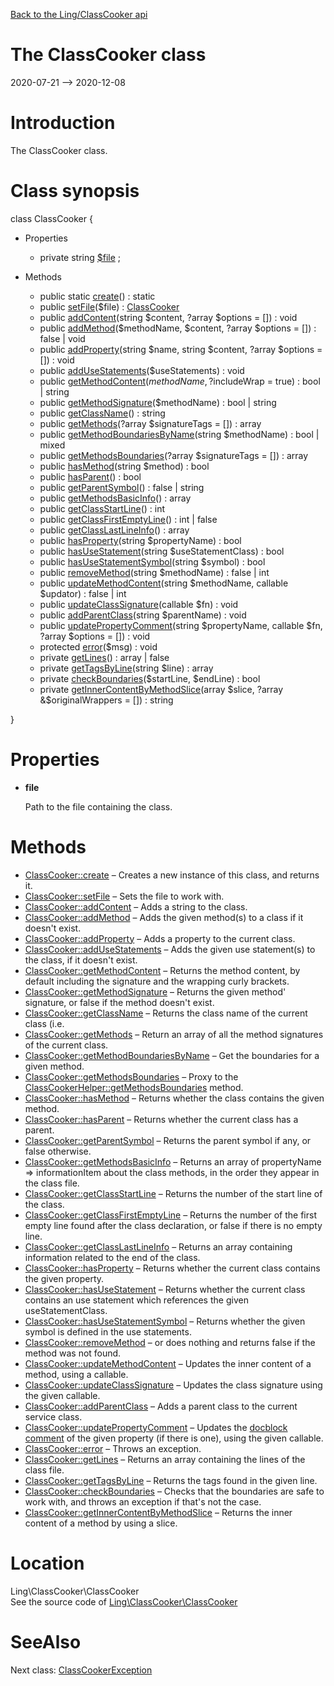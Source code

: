 [Back to the Ling/ClassCooker api](https://github.com/lingtalfi/ClassCooker/blob/master/doc/api/Ling/ClassCooker.md)



The ClassCooker class
================
2020-07-21 --> 2020-12-08






Introduction
============

The ClassCooker class.



Class synopsis
==============


class <span class="pl-k">ClassCooker</span>  {

- Properties
    - private string [$file](#property-file) ;

- Methods
    - public static [create](https://github.com/lingtalfi/ClassCooker/blob/master/doc/api/Ling/ClassCooker/ClassCooker/create.md)() : static
    - public [setFile](https://github.com/lingtalfi/ClassCooker/blob/master/doc/api/Ling/ClassCooker/ClassCooker/setFile.md)($file) : [ClassCooker](https://github.com/lingtalfi/ClassCooker/blob/master/doc/api/Ling/ClassCooker/ClassCooker.md)
    - public [addContent](https://github.com/lingtalfi/ClassCooker/blob/master/doc/api/Ling/ClassCooker/ClassCooker/addContent.md)(string $content, ?array $options = []) : void
    - public [addMethod](https://github.com/lingtalfi/ClassCooker/blob/master/doc/api/Ling/ClassCooker/ClassCooker/addMethod.md)($methodName, $content, ?array $options = []) : false | void
    - public [addProperty](https://github.com/lingtalfi/ClassCooker/blob/master/doc/api/Ling/ClassCooker/ClassCooker/addProperty.md)(string $name, string $content, ?array $options = []) : void
    - public [addUseStatements](https://github.com/lingtalfi/ClassCooker/blob/master/doc/api/Ling/ClassCooker/ClassCooker/addUseStatements.md)($useStatements) : void
    - public [getMethodContent](https://github.com/lingtalfi/ClassCooker/blob/master/doc/api/Ling/ClassCooker/ClassCooker/getMethodContent.md)($methodName, ?$includeWrap = true) : bool | string
    - public [getMethodSignature](https://github.com/lingtalfi/ClassCooker/blob/master/doc/api/Ling/ClassCooker/ClassCooker/getMethodSignature.md)($methodName) : bool | string
    - public [getClassName](https://github.com/lingtalfi/ClassCooker/blob/master/doc/api/Ling/ClassCooker/ClassCooker/getClassName.md)() : string
    - public [getMethods](https://github.com/lingtalfi/ClassCooker/blob/master/doc/api/Ling/ClassCooker/ClassCooker/getMethods.md)(?array $signatureTags = []) : array
    - public [getMethodBoundariesByName](https://github.com/lingtalfi/ClassCooker/blob/master/doc/api/Ling/ClassCooker/ClassCooker/getMethodBoundariesByName.md)(string $methodName) : bool | mixed
    - public [getMethodsBoundaries](https://github.com/lingtalfi/ClassCooker/blob/master/doc/api/Ling/ClassCooker/ClassCooker/getMethodsBoundaries.md)(?array $signatureTags = []) : array
    - public [hasMethod](https://github.com/lingtalfi/ClassCooker/blob/master/doc/api/Ling/ClassCooker/ClassCooker/hasMethod.md)(string $method) : bool
    - public [hasParent](https://github.com/lingtalfi/ClassCooker/blob/master/doc/api/Ling/ClassCooker/ClassCooker/hasParent.md)() : bool
    - public [getParentSymbol](https://github.com/lingtalfi/ClassCooker/blob/master/doc/api/Ling/ClassCooker/ClassCooker/getParentSymbol.md)() : false | string
    - public [getMethodsBasicInfo](https://github.com/lingtalfi/ClassCooker/blob/master/doc/api/Ling/ClassCooker/ClassCooker/getMethodsBasicInfo.md)() : array
    - public [getClassStartLine](https://github.com/lingtalfi/ClassCooker/blob/master/doc/api/Ling/ClassCooker/ClassCooker/getClassStartLine.md)() : int
    - public [getClassFirstEmptyLine](https://github.com/lingtalfi/ClassCooker/blob/master/doc/api/Ling/ClassCooker/ClassCooker/getClassFirstEmptyLine.md)() : int | false
    - public [getClassLastLineInfo](https://github.com/lingtalfi/ClassCooker/blob/master/doc/api/Ling/ClassCooker/ClassCooker/getClassLastLineInfo.md)() : array
    - public [hasProperty](https://github.com/lingtalfi/ClassCooker/blob/master/doc/api/Ling/ClassCooker/ClassCooker/hasProperty.md)(string $propertyName) : bool
    - public [hasUseStatement](https://github.com/lingtalfi/ClassCooker/blob/master/doc/api/Ling/ClassCooker/ClassCooker/hasUseStatement.md)(string $useStatementClass) : bool
    - public [hasUseStatementSymbol](https://github.com/lingtalfi/ClassCooker/blob/master/doc/api/Ling/ClassCooker/ClassCooker/hasUseStatementSymbol.md)(string $symbol) : bool
    - public [removeMethod](https://github.com/lingtalfi/ClassCooker/blob/master/doc/api/Ling/ClassCooker/ClassCooker/removeMethod.md)(string $methodName) : false | int
    - public [updateMethodContent](https://github.com/lingtalfi/ClassCooker/blob/master/doc/api/Ling/ClassCooker/ClassCooker/updateMethodContent.md)(string $methodName, callable $updator) : false | int
    - public [updateClassSignature](https://github.com/lingtalfi/ClassCooker/blob/master/doc/api/Ling/ClassCooker/ClassCooker/updateClassSignature.md)(callable $fn) : void
    - public [addParentClass](https://github.com/lingtalfi/ClassCooker/blob/master/doc/api/Ling/ClassCooker/ClassCooker/addParentClass.md)(string $parentName) : void
    - public [updatePropertyComment](https://github.com/lingtalfi/ClassCooker/blob/master/doc/api/Ling/ClassCooker/ClassCooker/updatePropertyComment.md)(string $propertyName, callable $fn, ?array $options = []) : void
    - protected [error](https://github.com/lingtalfi/ClassCooker/blob/master/doc/api/Ling/ClassCooker/ClassCooker/error.md)($msg) : void
    - private [getLines](https://github.com/lingtalfi/ClassCooker/blob/master/doc/api/Ling/ClassCooker/ClassCooker/getLines.md)() : array | false
    - private [getTagsByLine](https://github.com/lingtalfi/ClassCooker/blob/master/doc/api/Ling/ClassCooker/ClassCooker/getTagsByLine.md)(string $line) : array
    - private [checkBoundaries](https://github.com/lingtalfi/ClassCooker/blob/master/doc/api/Ling/ClassCooker/ClassCooker/checkBoundaries.md)($startLine, $endLine) : bool
    - private [getInnerContentByMethodSlice](https://github.com/lingtalfi/ClassCooker/blob/master/doc/api/Ling/ClassCooker/ClassCooker/getInnerContentByMethodSlice.md)(array $slice, ?array &$originalWrappers = []) : string

}




Properties
=============

- <span id="property-file"><b>file</b></span>

    Path to the file containing the class.
    
    



Methods
==============

- [ClassCooker::create](https://github.com/lingtalfi/ClassCooker/blob/master/doc/api/Ling/ClassCooker/ClassCooker/create.md) &ndash; Creates a new instance of this class, and returns it.
- [ClassCooker::setFile](https://github.com/lingtalfi/ClassCooker/blob/master/doc/api/Ling/ClassCooker/ClassCooker/setFile.md) &ndash; Sets the file to work with.
- [ClassCooker::addContent](https://github.com/lingtalfi/ClassCooker/blob/master/doc/api/Ling/ClassCooker/ClassCooker/addContent.md) &ndash; Adds a string to the class.
- [ClassCooker::addMethod](https://github.com/lingtalfi/ClassCooker/blob/master/doc/api/Ling/ClassCooker/ClassCooker/addMethod.md) &ndash; Adds the given method(s) to a class if it doesn't exist.
- [ClassCooker::addProperty](https://github.com/lingtalfi/ClassCooker/blob/master/doc/api/Ling/ClassCooker/ClassCooker/addProperty.md) &ndash; Adds a property to the current class.
- [ClassCooker::addUseStatements](https://github.com/lingtalfi/ClassCooker/blob/master/doc/api/Ling/ClassCooker/ClassCooker/addUseStatements.md) &ndash; Adds the given use statement(s) to the class, if it doesn't exist.
- [ClassCooker::getMethodContent](https://github.com/lingtalfi/ClassCooker/blob/master/doc/api/Ling/ClassCooker/ClassCooker/getMethodContent.md) &ndash; Returns the method content, by default including the signature and the wrapping curly brackets.
- [ClassCooker::getMethodSignature](https://github.com/lingtalfi/ClassCooker/blob/master/doc/api/Ling/ClassCooker/ClassCooker/getMethodSignature.md) &ndash; Returns the given method' signature, or false if the method doesn't exist.
- [ClassCooker::getClassName](https://github.com/lingtalfi/ClassCooker/blob/master/doc/api/Ling/ClassCooker/ClassCooker/getClassName.md) &ndash; Returns the class name of the current class (i.e.
- [ClassCooker::getMethods](https://github.com/lingtalfi/ClassCooker/blob/master/doc/api/Ling/ClassCooker/ClassCooker/getMethods.md) &ndash; Return an array of all the method signatures of the current class.
- [ClassCooker::getMethodBoundariesByName](https://github.com/lingtalfi/ClassCooker/blob/master/doc/api/Ling/ClassCooker/ClassCooker/getMethodBoundariesByName.md) &ndash; Get the boundaries for a given method.
- [ClassCooker::getMethodsBoundaries](https://github.com/lingtalfi/ClassCooker/blob/master/doc/api/Ling/ClassCooker/ClassCooker/getMethodsBoundaries.md) &ndash; Proxy to the [ClassCookerHelper::getMethodsBoundaries](https://github.com/lingtalfi/ClassCooker/blob/master/doc/api/Ling/ClassCooker/Helper/ClassCookerHelper/getMethodsBoundaries.md) method.
- [ClassCooker::hasMethod](https://github.com/lingtalfi/ClassCooker/blob/master/doc/api/Ling/ClassCooker/ClassCooker/hasMethod.md) &ndash; Returns whether the class contains the given method.
- [ClassCooker::hasParent](https://github.com/lingtalfi/ClassCooker/blob/master/doc/api/Ling/ClassCooker/ClassCooker/hasParent.md) &ndash; Returns whether the current class has a parent.
- [ClassCooker::getParentSymbol](https://github.com/lingtalfi/ClassCooker/blob/master/doc/api/Ling/ClassCooker/ClassCooker/getParentSymbol.md) &ndash; Returns the parent symbol if any, or false otherwise.
- [ClassCooker::getMethodsBasicInfo](https://github.com/lingtalfi/ClassCooker/blob/master/doc/api/Ling/ClassCooker/ClassCooker/getMethodsBasicInfo.md) &ndash; Returns an array of propertyName => informationItem about the class methods, in the order they appear in the class file.
- [ClassCooker::getClassStartLine](https://github.com/lingtalfi/ClassCooker/blob/master/doc/api/Ling/ClassCooker/ClassCooker/getClassStartLine.md) &ndash; Returns the number of the start line of the class.
- [ClassCooker::getClassFirstEmptyLine](https://github.com/lingtalfi/ClassCooker/blob/master/doc/api/Ling/ClassCooker/ClassCooker/getClassFirstEmptyLine.md) &ndash; Returns the number of the first empty line found after the class declaration, or false if there is no empty line.
- [ClassCooker::getClassLastLineInfo](https://github.com/lingtalfi/ClassCooker/blob/master/doc/api/Ling/ClassCooker/ClassCooker/getClassLastLineInfo.md) &ndash; Returns an array containing information related to the end of the class.
- [ClassCooker::hasProperty](https://github.com/lingtalfi/ClassCooker/blob/master/doc/api/Ling/ClassCooker/ClassCooker/hasProperty.md) &ndash; Returns whether the current class contains the given property.
- [ClassCooker::hasUseStatement](https://github.com/lingtalfi/ClassCooker/blob/master/doc/api/Ling/ClassCooker/ClassCooker/hasUseStatement.md) &ndash; Returns whether the current class contains an use statement which references the given useStatementClass.
- [ClassCooker::hasUseStatementSymbol](https://github.com/lingtalfi/ClassCooker/blob/master/doc/api/Ling/ClassCooker/ClassCooker/hasUseStatementSymbol.md) &ndash; Returns whether the given symbol is defined in the use statements.
- [ClassCooker::removeMethod](https://github.com/lingtalfi/ClassCooker/blob/master/doc/api/Ling/ClassCooker/ClassCooker/removeMethod.md) &ndash; or does nothing and returns false if the method was not found.
- [ClassCooker::updateMethodContent](https://github.com/lingtalfi/ClassCooker/blob/master/doc/api/Ling/ClassCooker/ClassCooker/updateMethodContent.md) &ndash; Updates the inner content of a method, using a callable.
- [ClassCooker::updateClassSignature](https://github.com/lingtalfi/ClassCooker/blob/master/doc/api/Ling/ClassCooker/ClassCooker/updateClassSignature.md) &ndash; Updates the class signature using the given callable.
- [ClassCooker::addParentClass](https://github.com/lingtalfi/ClassCooker/blob/master/doc/api/Ling/ClassCooker/ClassCooker/addParentClass.md) &ndash; Adds a parent class to the current service class.
- [ClassCooker::updatePropertyComment](https://github.com/lingtalfi/ClassCooker/blob/master/doc/api/Ling/ClassCooker/ClassCooker/updatePropertyComment.md) &ndash; Updates the [docblock comment](https://github.com/lingtalfi/TheBar/blob/master/discussions/docblock-comment.md) of the given property (if there is one), using the given callable.
- [ClassCooker::error](https://github.com/lingtalfi/ClassCooker/blob/master/doc/api/Ling/ClassCooker/ClassCooker/error.md) &ndash; Throws an exception.
- [ClassCooker::getLines](https://github.com/lingtalfi/ClassCooker/blob/master/doc/api/Ling/ClassCooker/ClassCooker/getLines.md) &ndash; Returns an array containing the lines of the class file.
- [ClassCooker::getTagsByLine](https://github.com/lingtalfi/ClassCooker/blob/master/doc/api/Ling/ClassCooker/ClassCooker/getTagsByLine.md) &ndash; Returns the tags found in the given line.
- [ClassCooker::checkBoundaries](https://github.com/lingtalfi/ClassCooker/blob/master/doc/api/Ling/ClassCooker/ClassCooker/checkBoundaries.md) &ndash; Checks that the boundaries are safe to work with, and throws an exception if that's not the case.
- [ClassCooker::getInnerContentByMethodSlice](https://github.com/lingtalfi/ClassCooker/blob/master/doc/api/Ling/ClassCooker/ClassCooker/getInnerContentByMethodSlice.md) &ndash; Returns the inner content of a method by using a slice.





Location
=============
Ling\ClassCooker\ClassCooker<br>
See the source code of [Ling\ClassCooker\ClassCooker](https://github.com/lingtalfi/ClassCooker/blob/master/ClassCooker.php)



SeeAlso
==============
Next class: [ClassCookerException](https://github.com/lingtalfi/ClassCooker/blob/master/doc/api/Ling/ClassCooker/Exception/ClassCookerException.md)<br>
